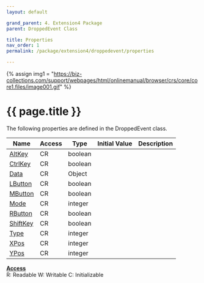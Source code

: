 ```yaml
---
layout: default

grand_parent: 4. Extension4 Package
parent: DroppedEvent Class

title: Properties
nav_order: 1
permalink: /package/extension4/droppedevent/properties

---
```

{% assign img1 = "https://biz-collections.com/support/webpages/html/onlinemanual/browser/crs/core/core1.files/image001.gif" %}


# {{ page.title }}

The following properties are defined in the DroppedEvent class.

|Name       | Access | Type   | Initial Value | Description |
|----------	|--------|--------|---------------|-------------|
|[AltKey](/package/extension4/droppedevent/properties/altkey) | CR | boolean | |
|[CtrlKey](/package/extension4/droppedevent/properties/ctrlkey) | CR | boolean | |
|[Data](/package/extension4/droppedevent/properties/data) | CR | Object | |
|[LButton](/package/extension4/droppedevent/properties/lbutton) | CR | boolean | |
|[MButton](/package/extension4/droppedevent/properties/mbutton) | CR | boolean | |
|[Mode](/package/extension4/droppedevent/properties/mode) | CR | integer | |
|[RButton](/package/extension4/droppedevent/properties/rbutton) | CR | boolean | |
|[ShiftKey](/package/extension4/droppedevent/properties/shiftkey) | CR | boolean | |
|[Type](/package/extension4/droppedevent/properties/type) | CR | integer | |
|[XPos](/package/extension4/droppedevent/properties/xpos) | CR | integer | |
|[YPos](/package/extension4/droppedevent/properties/ypos) | CR | integer | |

<u><b>Access</b></u><br>
R: Readable
W: Writable
C: Initializable
